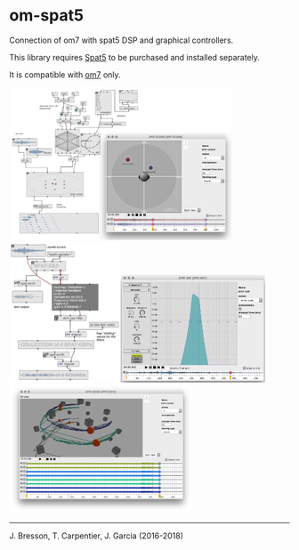 # om-spat5

Connection of om7 with spat5 DSP and graphical controllers.

This library requires [Spat5](http://forumnet.ircam.fr/product/spat-en/) to be purchased and installed separately.

It is compatible with [om7](https://github.com/openmusic-project/om7) only.

<img src="./docs/images/spat-scene-patch.png" width=400><img src="./docs/images/filter-processing-o.png" width=200><img src="./docs/images/spat-dsp-editor.png" width=260><img src="./docs/images/spat-scene-ed-3D.png" width=330>

---------
J. Bresson, T. Carpentier, J. Garcia (2016-2018)
